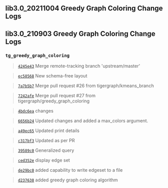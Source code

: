 
## lib3.0_20211004 Greedy Graph Coloring Change Logs

## lib3.0_210903 Greedy Graph Coloring Change Logs

### `tg_greedy_graph_coloring`

> [`4245e43`](https://github.com/tigergraph/gsql-graph-algorithms/commit/4245e43a22b913d135841349a2b0754e7ab8968e) Merge remote-tracking branch 'upstream/master'

> [`ec58568`](https://github.com/tigergraph/gsql-graph-algorithms/commit/ec58568cdd7e608bd7af13d6bce2eaf781c9798f) New schema-free layout

> [`7a7b5b7`](https://github.com/tigergraph/gsql-graph-algorithms/commit/7a7b5b7d53003ffd71b28b999ae99af0550d78fd) Merge pull request #26 from tigergraph/kmeans_branch

> [`7242afe`](https://github.com/tigergraph/gsql-graph-algorithms/commit/7242afe895a6e1cbace374f19198240966712292) Merge pull request #27 from tigergraph/greedy_graph_coloring

> [`4bdc6ea`](https://github.com/tigergraph/gsql-graph-algorithms/commit/4bdc6eace0a34730409c67ae4e3168f194337d1b) changes

> [`6656b24`](https://github.com/tigergraph/gsql-graph-algorithms/commit/6656b24eec9258752a69c9077955a8da08855707) Updated changes and added a max_colors argument.

> [`a49ec65`](https://github.com/tigergraph/gsql-graph-algorithms/commit/a49ec6537a4909fea88256e396d876293e5e625d) Updated print details

> [`c317bf3`](https://github.com/tigergraph/gsql-graph-algorithms/commit/c317bf3d75ca1167a244137eb3a038a2ace0337d) Updated as per PR

> [`39589c0`](https://github.com/tigergraph/gsql-graph-algorithms/commit/39589c0b53ff7b144507dfcefce8022f05db74cb) Generalized query

> [`ced352e`](https://github.com/tigergraph/gsql-graph-algorithms/commit/ced352ef6062e795d991fa5645dbf7988a624ac1) display edge set

> [`de29bc0`](https://github.com/tigergraph/gsql-graph-algorithms/commit/de29bc01c907104ede081c98579a3245b6808375) added capability to write edgeset to a file

> [`d237638`](https://github.com/tigergraph/gsql-graph-algorithms/commit/d23763851ca98ed4347d77fc4f2b85d488c57651) added greedy graph coloring algorithm
